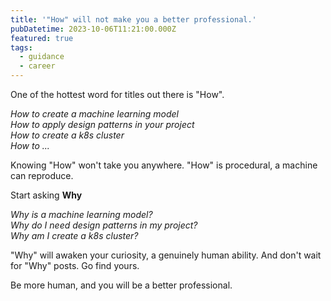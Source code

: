 ```yaml
---
title: '"How" will not make you a better professional.'
pubDatetime: 2023-10-06T11:21:00.000Z
featured: true
tags:
  - guidance
  - career
---
```


One of the hottest word for titles out there is "How".

_How to create a machine learning model_\
_How to apply design patterns in your project_\
_How to create a k8s cluster_\
_How to ..._

Knowing "How" won't take you anywhere. "How" is procedural, a machine can reproduce.

Start asking **Why**

_Why is a machine learning model?_\
_Why do I need design patterns in my project?_\
_Why am I create a k8s cluster?_

"Why" will awaken your curiosity, a genuinely human ability.
And don't wait for "Why" posts. Go find yours.

Be more human, and you will be a better professional.
